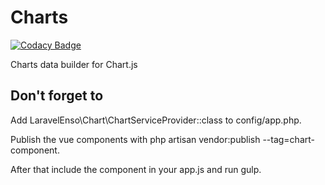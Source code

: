 # Charts
[![Codacy Badge](https://api.codacy.com/project/badge/Grade/aa6c0917f8c6425f87eb94c01d84b2f8)](https://www.codacy.com/app/laravel-enso/Charts?utm_source=github.com&amp;utm_medium=referral&amp;utm_content=laravel-enso/Charts&amp;utm_campaign=Badge_Grade)

Charts data builder for Chart.js

## Don't forget to

Add LaravelEnso\Chart\ChartServiceProvider::class to config/app.php.

Publish the vue components with php artisan vendor:publish --tag=chart-component.

After that include the component in your app.js and run gulp.
